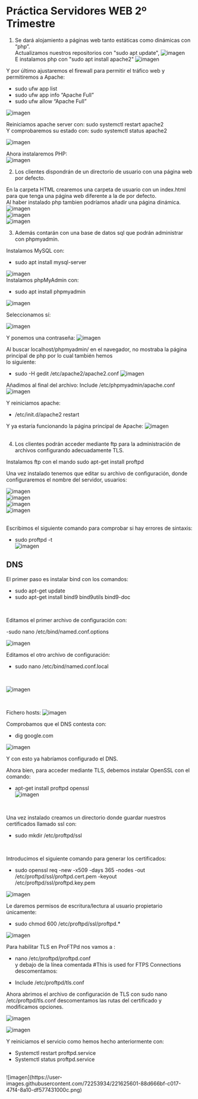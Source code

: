 # Práctica Servidores WEB      2º Trimestre

1. Se dará alojamiento a páginas web tanto estáticas como dinámicas con “php”. <br>
Actualizamos nuestros repositorios con "sudo apt update",
![imagen](https://user-images.githubusercontent.com/72253934/221395514-9f0825ff-1b33-44cd-925d-03eee69d5953.png) <br>
E instalamos php con "sudo apt install apache2"
![imagen](https://user-images.githubusercontent.com/72253934/221395568-c76516ca-7d61-41d8-a47f-f50f2e953528.png) <br>

Y por último ajustaremos el firewall para permitir el tráfico web y permitiremos a Apache: 

- sudo ufw app list <br>
- sudo ufw app info “Apache Full” <br>
- sudo ufw allow “Apache Full” <br>

![imagen](https://user-images.githubusercontent.com/72253934/221395843-5037768a-79c8-49aa-b2a2-281d6eb1f261.png)

Reiniciamos apache server con: sudo systemctl restart apache2 <br>
Y comprobaremos  su estado con: sudo systemctl status apache2 <br>

![imagen](https://user-images.githubusercontent.com/72253934/221395943-c06e684a-bf42-4731-9c52-a9ed594ebb18.png) <br>

Ahora instalaremos PHP: <br>
![imagen](https://user-images.githubusercontent.com/72253934/221396028-e98ec48b-af6c-413f-a6ec-b5fa6b7ed89f.png) <br>

2. Los clientes dispondrán de un directorio de usuario con una página web
por defecto. <br>

En la carpeta HTML crearemos una carpeta de usuario con un index.html para que tenga una página web diferente a la de por defecto. <br>
Al haber instalado php tambien podríamos añadir una página dinámica.
![imagen](https://user-images.githubusercontent.com/72253934/221397684-a418f428-81c0-4356-959b-03a493f7d51c.png) <br>
![imagen](https://user-images.githubusercontent.com/72253934/221397697-5155bbcd-6d20-484c-9900-d7532b2b5033.png) <br>
![imagen](https://user-images.githubusercontent.com/72253934/221397731-960068db-bd11-4ed2-a2df-ef2cf463cbac.png)

3. Además contarán con una base de datos sql que podrán administrar con phpmyadmin. <br>

Instalamos MySQL con:
- sudo apt install mysql-server

![imagen](https://user-images.githubusercontent.com/72253934/221398124-5d9b857f-9eb0-43fe-8f8e-e32430127f6f.png)
<br>
Instalamos phpMyAdmin con: 
- sudo apt install phpmyadmin <br>

![imagen](https://user-images.githubusercontent.com/72253934/221398170-b29379f5-8857-44c5-b2ec-8e7bb7725246.png)

Seleccionamos sí: 

![imagen](https://user-images.githubusercontent.com/72253934/221398224-7ae03e24-6ca8-4082-88c5-9229c5000d06.png) <br>

Y ponemos una contraseña: 
![imagen](https://user-images.githubusercontent.com/72253934/221398258-c82b4062-3022-41b7-819e-2591ab41259f.png) <br>

Al buscar localhost/phpmyadmin/ en el navegador, no mostraba la página principal de php por lo cual también hemos <br>
lo siguiente: <br>
- sudo -H gedit /etc/apache2/apache2.conf
![imagen](https://user-images.githubusercontent.com/72253934/221398663-801ea4d8-cb3f-4785-a7be-0875b241f534.png) <br>

Añadimos al final del archivo:
Include /etc/phpmyadmin/apache.conf <br>
![imagen](https://user-images.githubusercontent.com/72253934/221398693-b6ac9912-d495-42a3-a976-c26c50b24166.png) <br>

Y reiniciamos apache:
- /etc/init.d/apache2 restart <br>

Y ya estaría funcionando la página principal de Apache: 
![imagen](https://user-images.githubusercontent.com/72253934/221398770-cfac64a7-8bd7-4d02-93fb-043a75edcaaa.png) <br> <br>

4. Los clientes podrán acceder mediante ftp para la administración de
archivos configurando adecuadamente TLS.

Instalamos ftp con el mando sudo apt-get install proftpd <br>

Una vez instalado tenemos que editar su archivo de configuración, donde configuraremos el nombre del servidor, usuarios: <br>

![imagen](https://user-images.githubusercontent.com/72253934/221399293-092c74a0-ab52-47ce-8996-a804017d82fe.png) <br>
![imagen](https://user-images.githubusercontent.com/72253934/221399339-12b9f5b5-1d16-418e-a831-2515ea36b389.png) <br>
![imagen](https://user-images.githubusercontent.com/72253934/221399405-d9069deb-8fe0-4732-a6ac-cb10a8a2db0d.png) <br>
![imagen](https://user-images.githubusercontent.com/72253934/221399430-a9e7baf9-1ffe-459f-ac9f-e41eacf64709.png)
<br> <br> 

Escribimos el siguiente comando para comprobar si hay errores de sintaxis:
- sudo proftpd -t <br>
![imagen](https://user-images.githubusercontent.com/72253934/221399872-f2a91501-5156-4512-970e-469c92a50e3e.png)

## DNS

El primer paso es instalar bind con los comandos: <br>
- sudo apt-get update
- sudo apt-get install bind9 bind9utils bind9-doc
<br>

Editamos el primer archivo de configuración con: <br>

-sudo nano /etc/bind/named.conf.options <br>

![imagen](https://user-images.githubusercontent.com/72253934/221602148-ab43b3e4-9408-439d-a1e9-0e8365f48ddc.png)
<br>

Editamos el otro archivo de configuración: <br>
- sudo nano /etc/bind/named.conf.local 
<br>

![imagen](https://user-images.githubusercontent.com/72253934/221599908-8f9a7dcd-1fb0-470b-a64b-81f99e92b83d.png)

<br>

Fichero hosts: 
![imagen](https://user-images.githubusercontent.com/72253934/221599339-89cf0597-6803-4f8c-b142-fd0f6bf583be.png) 
<br>

Comprobamos que el DNS contesta con: <br>

- dig google.com

![imagen](https://user-images.githubusercontent.com/72253934/221611456-daf9b553-8a08-44d5-87b1-8fec27d18821.png)
<br>

Y con esto ya habríamos configurado el DNS. <br>

Ahora bien, para acceder mediante TLS, debemos instalar OpenSSL con el comando: <br>

- apt-get install proftpd openssl <br>
![imagen](https://user-images.githubusercontent.com/72253934/221611999-c60b8359-6e7f-4a7c-aa45-122b3b119cfb.png)
<br>

Una vez instalado creamos un directorio donde guardar nuestros certificados llamado ssl con: <br>
- sudo mkdir /etc/proftpd/ssl
<br>

Introducimos el siguiente comando para generar los certificados: 
- sudo openssl req -new -x509 -days 365 -nodes -out /etc/proftpd/ssl/proftpd.cert.pem -keyout /etc/proftpd/ssl/proftpd.key.pem

![imagen](https://user-images.githubusercontent.com/72253934/221613879-333fe879-a06e-422a-9d0e-44881831864c.png)
<br> 

Le daremos permisos de escritura/lectura al usuario propietario únicamente:

- sudo chmod 600 /etc/proftpd/ssl/proftpd.*

![imagen](https://user-images.githubusercontent.com/72253934/221614778-5e18ecd7-25f6-4d21-84d5-51fa2642549b.png)
<br>

Para habilitar TLS en ProFTPd nos vamos a :
- nano /etc/proftpd/proftpd.conf <br>
y debajo de la línea comentada #This is used for FTPS Connections descomentamos: <br>

- Include /etc/proftpd/tls.conf

Ahora abrimos el archivo de configuración de TLS con sudo nano
/etc/proftpd/tls.conf descomentamos las rutas del certificado y modificamos
opciones.

![imagen](https://user-images.githubusercontent.com/72253934/221621067-463cc2c0-12e4-40c4-a975-30f9951d121d.png)
<br> 

![imagen](https://user-images.githubusercontent.com/72253934/221621238-8593a376-f1d0-4f1b-a487-d8067171971f.png) <br>

Y reiniciamos el servicio como hemos hecho anteriormente con: <br>

- Systemctl restart proftpd.service
- Systemctl status proftpd.service
<br> 
![imagen](https://user-images.githubusercontent.com/72253934/221625601-88d666bf-c017-47f4-8a10-df577431000c.png)

